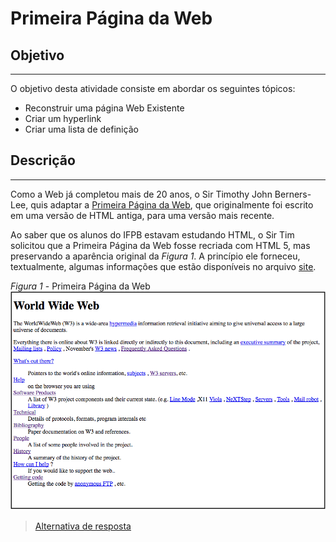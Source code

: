 # Primeira Página da Web

## Objetivo
---

O objetivo desta atividade consiste em abordar os seguintes tópicos:

- Reconstruir uma página Web Existente
- Criar um hyperlink
- Criar uma lista de definição
  
## Descrição
---

Como a Web já completou mais de 20 anos, o Sir Timothy John Berners-Lee, quis adaptar a [Primeira Página da Web](http://info.cern.ch/hypertext/WWW/TheProject.html), que originalmente foi escrito em uma versão de HTML antiga, para uma versão mais recente.

Ao saber que os alunos do IFPB estavam estudando HTML, o Sir Tim solicitou que a Primeira Página da Web fosse recriada com HTML 5, mas preservando a aparência original da *Figura 1*. A princípio ele forneceu, textualmente, algumas informações que estão disponíveis no arquivo [site](site.zip).

*Figura 1* - Primeira Página da Web
![Layout Curriculum](screen.png)

> [Alternativa de resposta](site-response/)